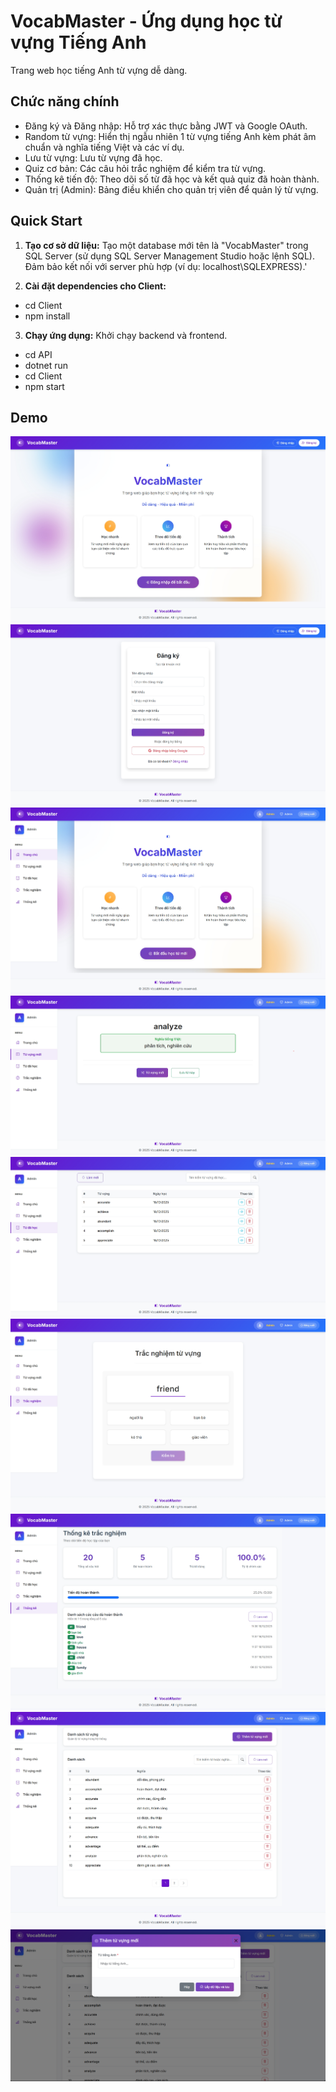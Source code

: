 # VocabMaster - Ứng dụng học từ vựng Tiếng Anh

Trang web học tiếng Anh từ vựng dễ dàng.

## Chức năng chính

- Đăng ký và Đăng nhập: Hỗ trợ xác thực bằng JWT và Google OAuth.
- Random từ vựng: Hiển thị ngẫu nhiên 1 từ vựng tiếng Anh kèm phát âm chuẩn và nghĩa tiếng Việt và các ví dụ.
- Lưu từ vựng: Lưu từ vựng đã học.
- Quiz cơ bản: Các câu hỏi trắc nghiệm để kiểm tra từ vựng.
- Thống kê tiến độ: Theo dõi số từ đã học và kết quả quiz đã hoàn thành.
- Quản trị (Admin): Bảng điều khiển cho quản trị viên để quản lý từ vựng.

## Quick Start

1. **Tạo cơ sở dữ liệu:** Tạo một database mới tên là "VocabMaster" trong SQL Server (sử dụng SQL Server Management Studio hoặc lệnh SQL). Đảm bảo kết nối với server phù hợp (ví dụ: localhost\SQLEXPRESS).'

2. **Cài đặt dependencies cho Client:**
- cd Client
- npm install

3. **Chạy ứng dụng:** Khởi chạy backend và frontend. 
- cd API
- dotnet run
- cd Client
- npm start

## Demo
![alt text](DemoPhoto/image.png)
![alt text](DemoPhoto/image1.png)
![alt text](DemoPhoto/image2.png)
![alt text](DemoPhoto/image3.png)
![alt text](DemoPhoto/image4.png)
![alt text](DemoPhoto/image5.png)
![alt text](DemoPhoto/image6.png)
![alt text](DemoPhoto/image7.png)
![alt text](DemoPhoto/image8.png)




